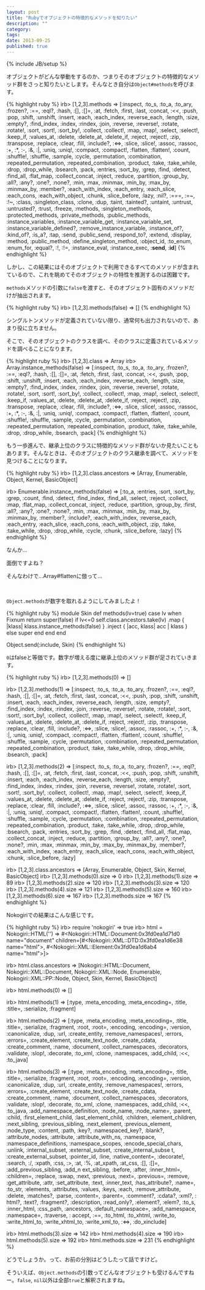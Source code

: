 ```yaml
---
layout: post
title: "Rubyでオブジェクトの特徴的なメソッドを知りたい"
description: ""
category: 
tags: 
date: 2013-09-25
published: true
---
```

{% include JB/setup %}

オブジェクトがどんな挙動をするのか、つまりそのオブジェクトの特徴的なメソッド群をさっと知りたいとします。そんなとき自分は`Object#methods`を呼びます。

{% highlight ruby %}
irb> [1,2,3].methods
=> [:inspect, :to_s, :to_a, :to_ary, :frozen?, :==, :eql?, :hash, :[], :[]=, :at, :fetch, :first, :last, :concat, :<<, :push, :pop, :shift, :unshift, :insert, :each, :each_index, :reverse_each, :length, :size, :empty?, :find_index, :index, :rindex, :join, :reverse, :reverse!, :rotate, :rotate!, :sort, :sort!, :sort_by!, :collect, :collect!, :map, :map!, :select, :select!, :keep_if, :values_at, :delete, :delete_at, :delete_if, :reject, :reject!, :zip, :transpose, :replace, :clear, :fill, :include?, :<=>, :slice, :slice!, :assoc, :rassoc, :+, :*, :-, :&, :|, :uniq, :uniq!, :compact, :compact!, :flatten, :flatten!, :count, :shuffle!, :shuffle, :sample, :cycle, :permutation, :combination, :repeated_permutation, :repeated_combination, :product, :take, :take_while, :drop, :drop_while, :bsearch, :pack, :entries, :sort_by, :grep, :find, :detect, :find_all, :flat_map, :collect_concat, :inject, :reduce, :partition, :group_by, :all?, :any?, :one?, :none?, :min, :max, :minmax, :min_by, :max_by, :minmax_by, :member?, :each_with_index, :each_entry, :each_slice, :each_cons, :each_with_object, :chunk, :slice_before, :lazy, :nil?, :===, :=~, :!~, :class, :singleton_class, :clone, :dup, :taint, :tainted?, :untaint, :untrust, :untrusted?, :trust, :freeze, :methods, :singleton_methods, :protected_methods, :private_methods, :public_methods, :instance_variables, :instance_variable_get, :instance_variable_set, :instance_variable_defined?, :remove_instance_variable, :instance_of?, :kind_of?, :is_a?, :tap, :send, :public_send, :respond_to?, :extend, :display, :method, :public_method, :define_singleton_method, :object_id, :to_enum, :enum_for, :equal?, :!, :!=, :instance_eval, :instance_exec, :__send__, :__id__]
{% endhighlight %}

しかし、この結果にはそのオブジェクトで利用できるすべてのメソッドが含まれているので、これを眺めてそのオブジェクトの特性を推測するのは困難です。

`methods`メソッドの引数に`false`を渡すと、そのオブジェクト固有のメソッドだけが抽出されます。

{% highlight ruby %}
irb> [1,2,3].methods(false)
=> []
{% endhighlight %}

シングルトンメソッドが定義されていない限り、通常何も出力されないので、あまり役に立ちません。

そこで、そのオブジェクトのクラスを調べ、そのクラスに定義されているメソッドを調べることになります。

{% highlight ruby %}
irb> [1,2,3].class
=> Array
irb> Array.instance_methods(false)
=> [:inspect, :to_s, :to_a, :to_ary, :frozen?, :==, :eql?, :hash, :[], :[]=, :at, :fetch, :first, :last, :concat, :<<, :push, :pop, :shift, :unshift, :insert, :each, :each_index, :reverse_each, :length, :size, :empty?, :find_index, :index, :rindex, :join, :reverse, :reverse!, :rotate, :rotate!, :sort, :sort!, :sort_by!, :collect, :collect!, :map, :map!, :select, :select!, :keep_if, :values_at, :delete, :delete_at, :delete_if, :reject, :reject!, :zip, :transpose, :replace, :clear, :fill, :include?, :<=>, :slice, :slice!, :assoc, :rassoc, :+, :*, :-, :&, :|, :uniq, :uniq!, :compact, :compact!, :flatten, :flatten!, :count, :shuffle!, :shuffle, :sample, :cycle, :permutation, :combination, :repeated_permutation, :repeated_combination, :product, :take, :take_while, :drop, :drop_while, :bsearch, :pack]
{% endhighlight %}

もう一歩進んで、継承上位のクラスに特徴的なメソッド群がないか見たいこともあります。そんなときは、そのオブジェクトのクラス継承を調べて、メソッドを見つけることになります。

{% highlight ruby %}
irb> [1,2,3].class.ancestors
=> [Array, Enumerable, Object, Kernel, BasicObject]

irb> Enumerable.instance_methods(false)
=> [:to_a, :entries, :sort, :sort_by, :grep, :count, :find, :detect, :find_index, :find_all, :select, :reject, :collect, :map, :flat_map, :collect_concat, :inject, :reduce, :partition, :group_by, :first, :all?, :any?, :one?, :none?, :min, :max, :minmax, :min_by, :max_by, :minmax_by, :member?, :include?, :each_with_index, :reverse_each, :each_entry, :each_slice, :each_cons, :each_with_object, :zip, :take, :take_while, :drop, :drop_while, :cycle, :chunk, :slice_before, :lazy]
{% endhighlight %}

なんか...

面倒ですよね？

そんなわけで...Array#flattenに倣って...

<br />


`Object.methods`が数字を取れるようにしてみましたよ！

{% highlight ruby %}
module Skin
  def methods(lv=true)
    case lv
    when Fixnum
      return super(false) if lv<=0
      self.class.ancestors.take(lv)
          .map { |klass| klass.instance_methods(false) }
          .inject { |acc, klass| acc | klass }
    else
      super
    end
  end
end

Object.send(:include, Skin)
{% endhighlight %}


`0`はfalseと等価です。数字が増える度に継承上位のメソッド群が足されていきます。

{% highlight ruby %}
irb> [1,2,3].methods(0)
=> []

irb> [1,2,3].methods(1)
=> [:inspect, :to_s, :to_a, :to_ary, :frozen?, :==, :eql?, :hash, :[], :[]=, :at, :fetch, :first, :last, :concat, :<<, :push, :pop, :shift, :unshift, :insert, :each, :each_index, :reverse_each, :length, :size, :empty?, :find_index, :index, :rindex, :join, :reverse, :reverse!, :rotate, :rotate!, :sort, :sort!, :sort_by!, :collect, :collect!, :map, :map!, :select, :select!, :keep_if, :values_at, :delete, :delete_at, :delete_if, :reject, :reject!, :zip, :transpose, :replace, :clear, :fill, :include?, :<=>, :slice, :slice!, :assoc, :rassoc, :+, :*, :-, :&, :|, :uniq, :uniq!, :compact, :compact!, :flatten, :flatten!, :count, :shuffle!, :shuffle, :sample, :cycle, :permutation, :combination, :repeated_permutation, :repeated_combination, :product, :take, :take_while, :drop, :drop_while, :bsearch, :pack]

irb> [1,2,3].methods(2)
=> [:inspect, :to_s, :to_a, :to_ary, :frozen?, :==, :eql?, :hash, :[], :[]=, :at, :fetch, :first, :last, :concat, :<<, :push, :pop, :shift, :unshift, :insert, :each, :each_index, :reverse_each, :length, :size, :empty?, :find_index, :index, :rindex, :join, :reverse, :reverse!, :rotate, :rotate!, :sort, :sort!, :sort_by!, :collect, :collect!, :map, :map!, :select, :select!, :keep_if, :values_at, :delete, :delete_at, :delete_if, :reject, :reject!, :zip, :transpose, :replace, :clear, :fill, :include?, :<=>, :slice, :slice!, :assoc, :rassoc, :+, :*, :-, :&, :|, :uniq, :uniq!, :compact, :compact!, :flatten, :flatten!, :count, :shuffle!, :shuffle, :sample, :cycle, :permutation, :combination, :repeated_permutation, :repeated_combination, :product, :take, :take_while, :drop, :drop_while, :bsearch, :pack, :entries, :sort_by, :grep, :find, :detect, :find_all, :flat_map, :collect_concat, :inject, :reduce, :partition, :group_by, :all?, :any?, :one?, :none?, :min, :max, :minmax, :min_by, :max_by, :minmax_by, :member?, :each_with_index, :each_entry, :each_slice, :each_cons, :each_with_object, :chunk, :slice_before, :lazy]

irb> [1,2,3].class.ancestors
=> [Array, Enumerable, Object, Skin, Kernel, BasicObject]
irb> [1,2,3].methods(0).size
=> 0
irb> [1,2,3].methods(1).size
=> 89
irb> [1,2,3].methods(2).size
=> 120
irb> [1,2,3].methods(3).size
=> 120
irb> [1,2,3].methods(4).size
=> 121
irb> [1,2,3].methods(5).size
=> 160
irb> [1,2,3].methods(6).size
=> 167
irb> [1,2,3].methods.size
=> 167
{% endhighlight %}


Nokogiriでの結果はこんな感じです。

{% highlight ruby %}
irb> require 'nokogiri'
=> true
irb> html = Nokogiri::HTML('<html></html>')
=> #<Nokogiri::HTML::Document:0x3fd0ea1d71d0 name="document" children=[#<Nokogiri::XML::DTD:0x3fd0ea1d6e38 name="html">, #<Nokogiri::XML::Element:0x3fd0ea1d6ab4 name="html">]>

irb> html.class.ancestors
=> [Nokogiri::HTML::Document, Nokogiri::XML::Document, Nokogiri::XML::Node, Enumerable, Nokogiri::XML::PP::Node, Object, Skin, Kernel, BasicObject]

irb> html.methods(0)
=> []

irb> html.methods(1)
=> [:type, :meta_encoding, :meta_encoding=, :title, :title=, :serialize, :fragment]

irb> html.methods(2)
=> [:type, :meta_encoding, :meta_encoding=, :title, :title=, :serialize, :fragment, :root, :root=, :encoding, :encoding=, :version, :canonicalize, :dup, :url, :create_entity, :remove_namespaces!, :errors, :errors=, :create_element, :create_text_node, :create_cdata, :create_comment, :name, :document, :collect_namespaces, :decorators, :validate, :slop!, :decorate, :to_xml, :clone, :namespaces, :add_child, :<<, :to_java]

irb> html.methods(3)
=> [:type, :meta_encoding, :meta_encoding=, :title, :title=, :serialize, :fragment, :root, :root=, :encoding, :encoding=, :version, :canonicalize, :dup, :url, :create_entity, :remove_namespaces!, :errors, :errors=, :create_element, :create_text_node, :create_cdata, :create_comment, :name, :document, :collect_namespaces, :decorators, :validate, :slop!, :decorate, :to_xml, :clone, :namespaces, :add_child, :<<, :to_java, :add_namespace_definition, :node_name, :node_name=, :parent, :child, :first_element_child, :last_element_child,
:children, :element_children, :next_sibling, :previous_sibling, :next_element, :previous_element, :node_type, :content, :path, :key?, :namespaced_key?, :blank?, :attribute_nodes,
 :attribute, :attribute_with_ns, :namespace, :namespace_definitions, :namespace_scopes, :encode_special_chars, :unlink, :internal_subset, :external_subset, :create_internal_subse
t, :create_external_subset, :pointer_id, :line, :native_content=, :decorate!, :search, :/, :xpath, :css, :>, :at, :%, :at_xpath, :at_css, :[], :[]=, :add_previous_sibling, :add_n
ext_sibling, :before, :after, :inner_html=, :children=, :replace, :swap, :next, :previous, :next=, :previous=, :remove, :get_attribute, :attr, :set_attribute, :text, :inner_text,
 :has_attribute?, :name=, :to_str, :elements, :attributes, :values, :keys, :each, :remove_attribute, :delete, :matches?, :parse, :content=, :parent=, :comment?, :cdata?, :xml?, :
html?, :text?, :fragment?, :description, :read_only?, :element?, :elem?, :to_s, :inner_html, :css_path, :ancestors, :default_namespace=, :add_namespace, :namespace=, :traverse, :
accept, :==, :to_html, :to_xhtml, :write_to, :write_html_to, :write_xhtml_to, :write_xml_to, :<=>, :do_xinclude]

irb> html.methods(3).size
=> 142
irb> html.methods(4).size
=> 190
irb> html.methods(5).size
=> 192
irb> html.methods.size
=> 231
{% endhighlight %}


どうでしょうか。って、お前の分別はどうしたって話ですけど。

そういえば、`Object.methods`の引数ってどんなオブジェクトも受けるんですねー。`false`, `nil`以外は全部`true`と解釈されますね。


